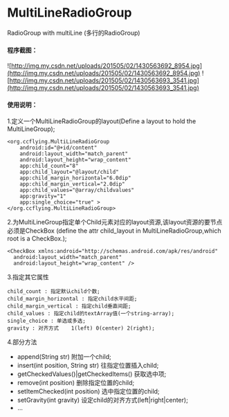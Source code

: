 MultiLineRadioGroup
===================
RadioGroup with multiLine (多行的RadioGroup)

#### 程序截图：

![http://img.my.csdn.net/uploads/201505/02/1430563692_8954.jpg](http://img.my.csdn.net/uploads/201505/02/1430563692_8954.jpg)
![http://img.my.csdn.net/uploads/201505/02/1430563693_3541.jpg](http://img.my.csdn.net/uploads/201505/02/1430563693_3541.jpg)

#### 使用说明：

1.定义一个MultiLineRadioGroup的layout(Define a layout to hold the MultiLineGroup);
<LinearLayout xmlns:android="http://schemas.android.com/apk/res/android"
    xmlns:app="http://schemas.android.com/apk/res-auto"
    android:layout_width="match_parent"
    android:layout_height="match_parent" >
    
    <org.ccflying.MultiLineRadioGroup
        android:id="@+id/content"
        android:layout_width="match_parent"
        android:layout_height="wrap_content"
        app:child_count="8"
        app:child_layout="@layout/child"
        app:child_margin_horizontal="6.0dip"
        app:child_margin_vertical="2.0dip"
        app:child_values="@array/childvalues"
        app:gravity="1"
        app:single_choice="true" >
    </org.ccflying.MultiLineRadioGroup>
</LinearLayout>

2.为MultiLineGroup指定单个Child元素对应的layout资源,该layout资源的要节点必须是CheckBox (define the attr child_layout in MultiLineRadioGroup,which root is a CheckBox.);
<LinearLayout xmlns:android="http://schemas.android.com/apk/res/android"
    xmlns:app="http://schemas.android.com/apk/res-auto"
    android:layout_width="match_parent"
    android:layout_height="match_parent" >
    
    <CheckBox xmlns:android="http://schemas.android.com/apk/res/android"
      android:layout_width="match_parent"
      android:layout_height="wrap_content" />
</LinearLayout>

3.指定其它属性

    child_count : 指定默认child个数;
    child_margin_horizontal : 指定child水平间距;
    child_margin_vertical : 指定child垂直间距;
    child_values : 指定child的textArray值(一个string-array);
    single_choice : 单选或多选;
    gravity : 对齐方式    1(left) 0(center) 2(right);

4.部分方法
  *  append(String str) 附加一个child;
  *  insert(int position, String str) 往指定位置插入child;
  *  getCheckedValues()|getCheckedItems() 获取选中项;
  *  remove(int position) 删除指定位置的child;
  *  setItemChecked(int position) 选中指定位置的child;
  *  setGravity(int gravity) 设定child的对齐方式(left|right|center);
  *  ...


